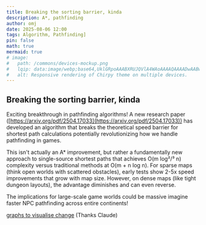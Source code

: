 ```yaml
---
title: Breaking the sorting barrier, kinda
description: A*, pathfinding
author: omj
date: 2025-08-06 12:00
tags: Algorithm, Pathfinding]
pin: false
math: true
mermaid: true
# image:
#   path: /commons/devices-mockup.png
#   lqip: data:image/webp;base64,UklGRpoAAABXRUJQVlA4WAoAAAAQAAAADwAABwAAQUxQSDIAAAARL0AmbZurmr57yyIiqE8oiG0bejIYEQTgqiDA9vqnsUSI6H+oAERp2HZ65qP/VIAWAFZQOCBCAAAA8AEAnQEqEAAIAAVAfCWkAALp8sF8rgRgAP7o9FDvMCkMde9PK7euH5M1m6VWoDXf2FkP3BqV0ZYbO6NA/VFIAAAA
#   alt: Responsive rendering of Chirpy theme on multiple devices.
---
```



<!-- markdownlint-capture -->
<!-- markdownlint-disable -->
## Breaking the sorting barrier, kinda
<!-- markdownlint-restore -->

Exciting breakthrough in pathfinding algorithms! A new research paper ([https://arxiv.org/pdf/2504.17033](https://arxiv.org/pdf/2504.17033)) has developed an algorithm that breaks the theoretical speed barrier for shortest path calculations potentially revolutionizing how we handle pathfinding in games.

This isn't actually an A* improvement, but rather a fundamentally new approach to single-source shortest paths that achieves O(m log²/³ n) complexity versus traditional methods at O(m + n log n). For sparse maps (think open worlds with scattered obstacles), early tests show 2-5x speed improvements that grow with map size. However, on dense maps (like tight dungeon layouts), the advantage diminishes and can even reverse.

The implications for large-scale game worlds could be massive imagine faster NPC pathfinding across entire continents!

[graphs to visualise change](https://claude.ai/public/artifacts/8f67134c-f403-48e9-a942-8235f873ecec)
(Thanks Claude)